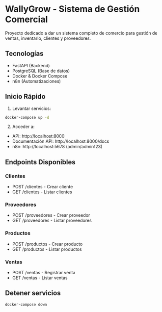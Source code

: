 # WallyGrow - Sistema de Gestión Comercial

Proyecto dedicado a dar un sistema completo de comercio para gestión de ventas, inventario, clientes y proveedores.

## Tecnologías
- FastAPI (Backend)
- PostgreSQL (Base de datos)
- Docker & Docker Compose
- n8n (Automatizaciones)

## Inicio Rápido

1. Levantar servicios:
```bash
docker-compose up -d
```

2. Acceder a:
- API: http://localhost:8000
- Documentación API: http://localhost:8000/docs
- n8n: http://localhost:5678 (admin/admin123)

## Endpoints Disponibles

### Clientes
- POST /clientes - Crear cliente
- GET /clientes - Listar clientes

### Proveedores
- POST /proveedores - Crear proveedor
- GET /proveedores - Listar proveedores

### Productos
- POST /productos - Crear producto
- GET /productos - Listar productos

### Ventas
- POST /ventas - Registrar venta
- GET /ventas - Listar ventas

## Detener servicios
```bash
docker-compose down
```
